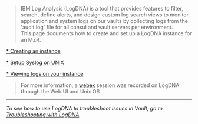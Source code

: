 > IBM Log Analysis (LogDNA) is a tool that provides features to filter, search, define alerts, and design custom log search views to monitor application and system logs on our vaults by collecting logs from the 'audit.log' file for all consul and vault servers per environment.<br>
> This page documents how to create and set up a LogDNA instance for an MZR.<br>


[* Creating an instance](https://github.ibm.com/gensec/OperatorVault-Wiki/wiki/Creating-An-Instance-Using-LogDNA)

[* Setup Syslog on UNIX](https://github.ibm.com/gensec/OperatorVault-Wiki/wiki/Setup-Syslog-on-UNIX)

[* Viewing logs on your instance](https://github.ibm.com/gensec/OperatorVault-Wiki/wiki/Viewing-the-Log-on-your-Instance)


> For more information, a [webex](https://github.ibm.com/gensec/OperatorVault-Wiki/wiki/files/recordings/LogDNA_Session.mp4) session was recorded on LogDNA through the Web UI and Unix OS

***

_To see how to use LogDNA to troubleshoot issues in Vault, go to [Troubleshooting with LogDNA](https://github.ibm.com/gensec/OperatorVault-Wiki/wiki/Troubleshooting-with-LogDNA)._